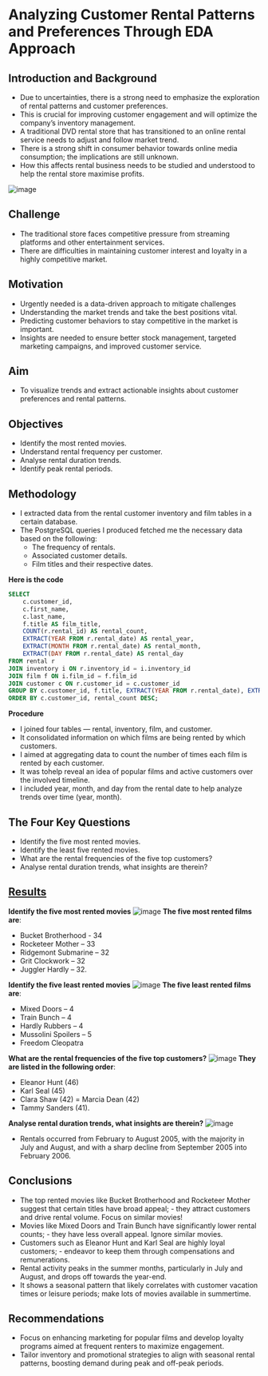 # Analyzing Customer Rental Patterns and Preferences Through EDA Approach

## Introduction and Background
- Due to uncertainties, there is a strong need to emphasize the exploration of rental patterns and customer preferences.
- This is crucial for improving customer engagement and will optimize the company’s inventory management.
- A traditional DVD rental store that has transitioned to an online rental service needs to adjust and follow market trend.
- There is a strong shift in consumer behavior towards online media consumption; the implications are still unknown.
- How this affects rental business needs to be studied and understood to help the rental store maximise profits.

![image](https://github.com/OnonaChukwu/RBSter_rental/assets/155753951/559dcda7-1850-4001-b2bc-e9d0112bd940)

## Challenge
- The traditional store faces competitive pressure from streaming platforms and other entertainment services.
- There are difficulties in maintaining customer interest and loyalty in a highly competitive market.

## Motivation
- Urgently needed is a data-driven approach to mitigate challenges
- Understanding the market trends and take the best positions vital.
- Predicting customer behaviors to stay competitive in the market is important.
- Insights are needed to ensure better stock management, targeted marketing campaigns, and improved customer service.

## Aim
- To visualize trends and extract actionable insights about customer preferences and rental patterns.

## Objectives
- Identify the most rented movies.
- Understand rental frequency per customer.
- Analyse rental duration trends.
- Identify peak rental periods.

## Methodology
- I extracted data from the rental customer inventory and film tables in a certain database.
- The PostgreSQL queries I produced fetched me the necessary data based on the following:
    - The frequency of rentals.
    - Associated customer details.
    - Film titles and their respective dates.

**Here is the code**
```sql
SELECT
    c.customer_id,
    c.first_name,
    c.last_name,
    f.title AS film_title,
    COUNT(r.rental_id) AS rental_count,
    EXTRACT(YEAR FROM r.rental_date) AS rental_year,
    EXTRACT(MONTH FROM r.rental_date) AS rental_month,
    EXTRACT(DAY FROM r.rental_date) AS rental_day
FROM rental r
JOIN inventory i ON r.inventory_id = i.inventory_id
JOIN film f ON i.film_id = f.film_id
JOIN customer c ON r.customer_id = c.customer_id
GROUP BY c.customer_id, f.title, EXTRACT(YEAR FROM r.rental_date), EXTRACT(MONTH FROM r.rental_date), EXTRACT(DAY FROM r.rental_date)
ORDER BY c.customer_id, rental_count DESC;
```
**Procedure** 
- I joined four tables — rental, inventory, film, and customer.
- It consolidated information on which films are being rented by which customers.
- I aimed at aggregating data to count the number of times each film is rented by each customer.
- It was tohelp reveal an idea of popular films and active customers over the involved timeline.
- I included year, month, and day from the rental date to help analyze trends over time (year, month).

## The Four Key Questions
- Identify the five most rented movies.
- Identify the least five rented movies.
- What are the rental frequencies of the five top customers?
- Analyse rental duration trends, what insights are therein?

## [Results](https://public.tableau.com/app/profile/charles.ikenna.nwankwo/viz/Data_driven_rental_decision/5_most_rented)
**Identify the five most rented movies**
![image](https://github.com/OnonaChukwu/RBSter_rental/assets/155753951/9890cf54-14eb-4557-b990-b953cf1e78d7)
**The five most rented films are**:
- Bucket Brotherhood - 34
- Rocketeer Mother – 33
- Ridgemont Submarine – 32
- Grit Clockwork – 32
- Juggler Hardly – 32.

**Identify the five least rented movies**
![image](https://github.com/OnonaChukwu/RBSter_rental/assets/155753951/b9c11b36-88d1-4143-a04e-d20d72eaa9e6)
**The five least rented films are**:
- Mixed Doors – 4
- Train Bunch – 4
- Hardly Rubbers – 4
- Mussolini Spoilers – 5
- Freedom Cleopatra

**What are the rental frequencies of the five top customers?**
![image](https://github.com/OnonaChukwu/RBSter_rental/assets/155753951/0cb36472-02a3-439a-8224-0f42863573db)
**They are listed in the following order**:
- Eleanor Hunt (46)
- Karl Seal (45)
- Clara Shaw (42) = Marcia Dean (42)
- Tammy Sanders (41).

**Analyse rental duration trends, what insights are therein?**
![image](https://github.com/OnonaChukwu/RBSter_rental/assets/155753951/213b0619-c842-4c08-b201-f6b7825fceda)
- Rentals occurred from February to August 2005, with the majority in July and August, and with a sharp decline from September 2005 into February 2006.

## Conclusions
- The top rented movies like Bucket Brotherhood and Rocketeer Mother suggest that certain titles have broad appeal;
      - they attract customers and drive rental volume. Focus on similar movies!
- Movies like Mixed Doors and Train Bunch have significantly lower rental counts;
      - they have less overall appeal. Ignore similar movies.
- Customers such as Eleanor Hunt and Karl Seal are highly loyal customers;
      - endeavor to keep them through compensations and remunerations.
- Rental activity peaks in the summer months, particularly in July and August, and drops off towards the year-end.
- It shows a seasonal pattern that likely correlates with customer vacation times or leisure periods; make lots of movies available in summertime.

## Recommendations
- Focus on enhancing marketing for popular films and develop loyalty programs aimed at frequent renters to maximize engagement.
- Tailor inventory and promotional strategies to align with seasonal rental patterns, boosting demand during peak and off-peak periods.


